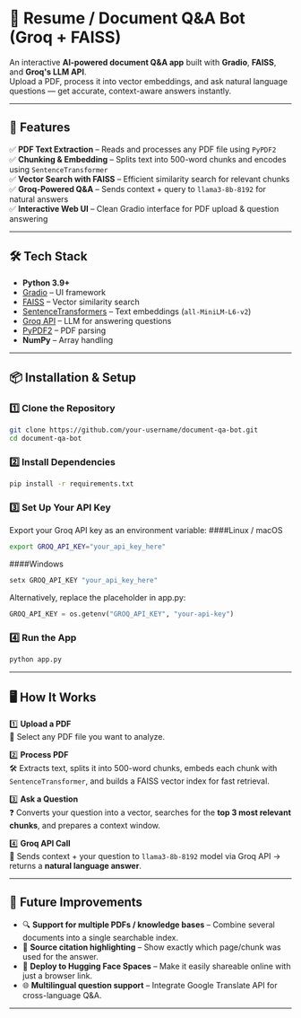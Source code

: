 # 📄 Resume / Document Q&A Bot (Groq + FAISS)

An interactive **AI-powered document Q&A app** built with **Gradio**, **FAISS**, and **Groq's LLM API**.  
Upload a PDF, process it into vector embeddings, and ask natural language questions — get accurate, context-aware answers instantly.

---

## 🚀 Features

✅ **PDF Text Extraction** – Reads and processes any PDF file using `PyPDF2`  
✅ **Chunking & Embedding** – Splits text into 500-word chunks and encodes using `SentenceTransformer`  
✅ **Vector Search with FAISS** – Efficient similarity search for relevant chunks  
✅ **Groq-Powered Q&A** – Sends context + query to `llama3-8b-8192` for natural answers  
✅ **Interactive Web UI** – Clean Gradio interface for PDF upload & question answering  

---

## 🛠 Tech Stack

- **Python 3.9+**
- [Gradio](https://gradio.app/) – UI framework
- [FAISS](https://github.com/facebookresearch/faiss) – Vector similarity search
- [SentenceTransformers](https://www.sbert.net/) – Text embeddings (`all-MiniLM-L6-v2`)
- [Groq API](https://groq.com/) – LLM for answering questions
- [PyPDF2](https://pypi.org/project/PyPDF2/) – PDF parsing
- **NumPy** – Array handling

---

## 📦 Installation & Setup

### 1️⃣ Clone the Repository

```bash
git clone https://github.com/your-username/document-qa-bot.git
cd document-qa-bot
```
### 2️⃣ Install Dependencies
```bash
pip install -r requirements.txt
```
### 3️⃣ Set Up Your API Key
Export your Groq API key as an environment variable:
####Linux / macOS
```bash
export GROQ_API_KEY="your_api_key_here"
```
####Windows
```powershell
setx GROQ_API_KEY "your_api_key_here"
```
Alternatively, replace the placeholder in app.py:
```python
GROQ_API_KEY = os.getenv("GROQ_API_KEY", "your-api-key")
```
### 4️⃣ Run the App
```bash
python app.py
```

---

## 🖥️ How It Works

1️⃣ **Upload a PDF**  
📄 Select any PDF file you want to analyze.

2️⃣ **Process PDF**  
🛠 Extracts text, splits it into 500-word chunks, embeds each chunk with `SentenceTransformer`, and builds a FAISS vector index for fast retrieval.

3️⃣ **Ask a Question**  
❓ Converts your question into a vector, searches for the **top 3 most relevant chunks**, and prepares a context window.

4️⃣ **Groq API Call**  
🤖 Sends context + your question to `llama3-8b-8192` model via Groq API → returns a **natural language answer**.

---

## 🔮 Future Improvements

- 🔍 **Support for multiple PDFs / knowledge bases** – Combine several documents into a single searchable index.  
- 📑 **Source citation highlighting** – Show exactly which page/chunk was used for the answer.  
- 🚀 **Deploy to Hugging Face Spaces** – Make it easily shareable online with just a browser link.  
- 🌐 **Multilingual question support** – Integrate Google Translate API for cross-language Q&A.

---
